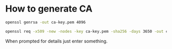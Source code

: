 # How to generate CA

```bash
openssl genrsa -out ca-key.pem 4096
```

```bash
openssl req -x509 -new -nodes -key ca-key.pem -sha256 -days 3650 -out ca-cert.pem
```

When prompted for details just enter something.
